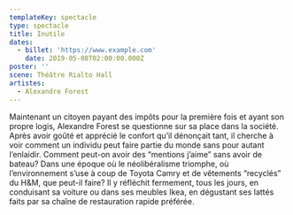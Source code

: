 ```yaml
---
templateKey: spectacle
type: spectacle
title: Inutile
dates:
  - billet: 'https://www.example.com'
    date: 2019-05-08T02:00:00.000Z
poster: ''
scene: Théâtre Rialto Hall
artistes:
  - Alexandre Forest
---
```

Maintenant un citoyen payant des impôts pour la première fois et ayant son propre logis, Alexandre Forest se questionne sur sa place dans la société. Après avoir goûté et apprécié le confort qu’il dénonçait tant, il cherche à voir comment un individu peut faire partie du monde sans pour autant l’enlaidir. Comment peut-on avoir des “mentions j’aime” sans avoir de bateau? Dans une époque où le néolibéralisme triomphe, où l’environnement s’use à coup de Toyota Camry et de vêtements “recyclés” du H&M, que peut-il faire? Il y réfléchit fermement, tous les jours, en conduisant sa voiture ou dans ses meubles Ikea, en dégustant ses lattés faits par sa chaîne de restauration rapide préférée.
